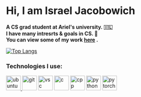 <h1 align="left">Hi, I am Israel Jacobowich </h1>

**A CS grad student at Ariel's university. 🇮🇱** <br>
**I have many intresrts & goals in CS. 🌱** <br>
**You can view some of my work [here](https://github.com/CyberSrul?tab=repositories) <link>.** <br>


[![Top Langs](https://github-readme-stats.vercel.app/api/top-langs/?username=CyberSrul&layout=compact&hide_border=true&theme=transparent)](https://github.com/anuraghazra/github-readme-stats)


<h3 align="left">Technologies I use:</h3>
<p align="left"> <a href="https://git-scm.com/" target="_blank" rel="noreferrer">

<img src="https://user-images.githubusercontent.com/25181517/186884153-99edc188-e4aa-4c84-91b0-e2df260ebc33.png" alt="ubuntu" width="40" height="40"/> </a>
<img src="https://user-images.githubusercontent.com/25181517/192108372-f71d70ac-7ae6-4c0d-8395-51d8870c2ef0.png" alt="git" width="40" height="40"/> </a>
<img src="https://user-images.githubusercontent.com/25181517/192108891-d86b6220-e232-423a-bf5f-90903e6887c3.png" alt="vsc" width="40" height="40"/> </a>
<img src="https://user-images.githubusercontent.com/25181517/192106070-46255bcf-65e6-4c6b-a296-bf8d0d8fb2a7.png" alt="c" width="40" height="40"/> </a>
<img src="https://user-images.githubusercontent.com/25181517/192106073-90fffafe-3562-4ff9-a37e-c77a2da0ff58.png" alt="cpp" width="40" height="40"/> </a>
<img src="https://user-images.githubusercontent.com/25181517/183423507-c056a6f9-1ba8-4312-a350-19bcbc5a8697.png" alt="python" width="40" height="40"/> </a>
<img src="https://encrypted-tbn0.gstatic.com/images?q=tbn:ANd9GcSgz3MIeztz19XtiTNxJaxyNOJ_FhNTEPIc-A&s" alt="pytorch" width="40" height="40"/> 

</p>
